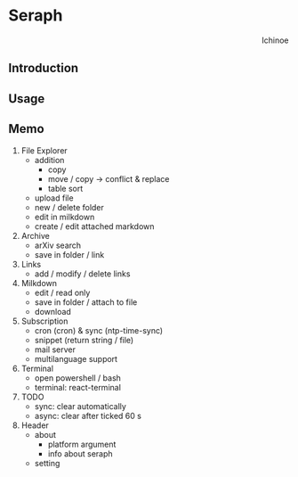 # Seraph

<p align="right"> Ichinoe </p>

## Introduction

## Usage

## Memo

1. File Explorer
    - addition
        - copy
        - move / copy -> conflict & replace
        - table sort
    - upload file
    - new / delete folder
    - edit in milkdown
    - create / edit attached markdown
2. Archive
    - arXiv search
    - save in folder / link
3. Links
    - add / modify / delete links
4. Milkdown
    - edit / read only
    - save in folder / attach to file
    - download
5. Subscription
    - cron (cron) & sync (ntp-time-sync)
    - snippet (return string / file)
    - mail server
    - multilanguage support
6. Terminal
    - open powershell / bash
    - terminal: react-terminal
7. TODO
    - sync: clear automatically
    - async: clear after ticked 60 s
8. Header
    - about
        - platform argument
        - info about seraph
    - setting
